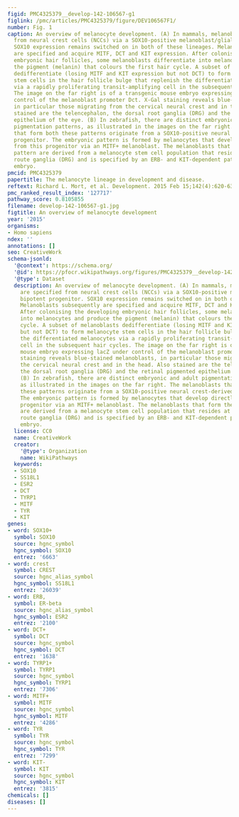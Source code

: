 ```yaml
---
figid: PMC4325379__develop-142-106567-g1
figlink: /pmc/articles/PMC4325379/figure/DEV106567F1/
number: Fig. 1
caption: An overview of melanocyte development. (A) In mammals, melanoblasts are specified
  from neural crest cells (NCCs) via a SOX10-positive melanoblast/glial bipotent progenitor.
  SOX10 expression remains switched on in both of these lineages. Melanoblasts subsequently
  are specified and acquire MITF, DCT and KIT expression. After colonising the developing
  embryonic hair follicles, some melanoblasts differentiate into melanocytes and produce
  the pigment (melanin) that colours the first hair cycle. A subset of melanoblasts
  dedifferentiate (losing MITF and KIT expression but not DCT) to form melanocyte
  stem cells in the hair follicle bulge that replenish the differentiated melanocytes
  via a rapidly proliferating transit-amplifying cell in the subsequent hair cycles.
  The image on the far right is of a transgenic mouse embryo expressing lacZ under
  control of the melanoblast promoter Dct. X-Gal staining reveals blue-stained melanoblasts,
  in particular those migrating from the cervical neural crest and in the head. Also
  stained are the telencephalon, the dorsal root ganglia (DRG) and the retinal pigmented
  epithelium of the eye. (B) In zebrafish, there are distinct embryonic and adult
  pigmentation patterns, as illustrated in the images on the far right. The melanoblasts
  that form both these patterns originate from a SOX10-positive neural crest-derived
  progenitor. The embryonic pattern is formed by melanocytes that develop directly
  from this progenitor via an MITF+ melanoblast. The melanoblasts that form the adult
  pattern are derived from a melanocyte stem cell population that resides at the dorsal
  route ganglia (DRG) and is specified by an ERB- and KIT-dependent pathway in the
  embryo.
pmcid: PMC4325379
papertitle: The melanocyte lineage in development and disease.
reftext: Richard L. Mort, et al. Development. 2015 Feb 15;142(4):620-632.
pmc_ranked_result_index: '127717'
pathway_score: 0.8105855
filename: develop-142-106567-g1.jpg
figtitle: An overview of melanocyte development
year: '2015'
organisms:
- Homo sapiens
ndex: ''
annotations: []
seo: CreativeWork
schema-jsonld:
  '@context': https://schema.org/
  '@id': https://pfocr.wikipathways.org/figures/PMC4325379__develop-142-106567-g1.html
  '@type': Dataset
  description: An overview of melanocyte development. (A) In mammals, melanoblasts
    are specified from neural crest cells (NCCs) via a SOX10-positive melanoblast/glial
    bipotent progenitor. SOX10 expression remains switched on in both of these lineages.
    Melanoblasts subsequently are specified and acquire MITF, DCT and KIT expression.
    After colonising the developing embryonic hair follicles, some melanoblasts differentiate
    into melanocytes and produce the pigment (melanin) that colours the first hair
    cycle. A subset of melanoblasts dedifferentiate (losing MITF and KIT expression
    but not DCT) to form melanocyte stem cells in the hair follicle bulge that replenish
    the differentiated melanocytes via a rapidly proliferating transit-amplifying
    cell in the subsequent hair cycles. The image on the far right is of a transgenic
    mouse embryo expressing lacZ under control of the melanoblast promoter Dct. X-Gal
    staining reveals blue-stained melanoblasts, in particular those migrating from
    the cervical neural crest and in the head. Also stained are the telencephalon,
    the dorsal root ganglia (DRG) and the retinal pigmented epithelium of the eye.
    (B) In zebrafish, there are distinct embryonic and adult pigmentation patterns,
    as illustrated in the images on the far right. The melanoblasts that form both
    these patterns originate from a SOX10-positive neural crest-derived progenitor.
    The embryonic pattern is formed by melanocytes that develop directly from this
    progenitor via an MITF+ melanoblast. The melanoblasts that form the adult pattern
    are derived from a melanocyte stem cell population that resides at the dorsal
    route ganglia (DRG) and is specified by an ERB- and KIT-dependent pathway in the
    embryo.
  license: CC0
  name: CreativeWork
  creator:
    '@type': Organization
    name: WikiPathways
  keywords:
  - SOX10
  - SS18L1
  - ESR2
  - DCT
  - TYRP1
  - MITF
  - TYR
  - KIT
genes:
- word: SOX10+
  symbol: SOX10
  source: hgnc_symbol
  hgnc_symbol: SOX10
  entrez: '6663'
- word: crest
  symbol: CREST
  source: hgnc_alias_symbol
  hgnc_symbol: SS18L1
  entrez: '26039'
- word: ERB,
  symbol: ER-beta
  source: hgnc_alias_symbol
  hgnc_symbol: ESR2
  entrez: '2100'
- word: DCT+
  symbol: DCT
  source: hgnc_symbol
  hgnc_symbol: DCT
  entrez: '1638'
- word: TYRP1+
  symbol: TYRP1
  source: hgnc_symbol
  hgnc_symbol: TYRP1
  entrez: '7306'
- word: MITF+
  symbol: MITF
  source: hgnc_symbol
  hgnc_symbol: MITF
  entrez: '4286'
- word: TYR
  symbol: TYR
  source: hgnc_symbol
  hgnc_symbol: TYR
  entrez: '7299'
- word: KIT-
  symbol: KIT
  source: hgnc_symbol
  hgnc_symbol: KIT
  entrez: '3815'
chemicals: []
diseases: []
---
```

